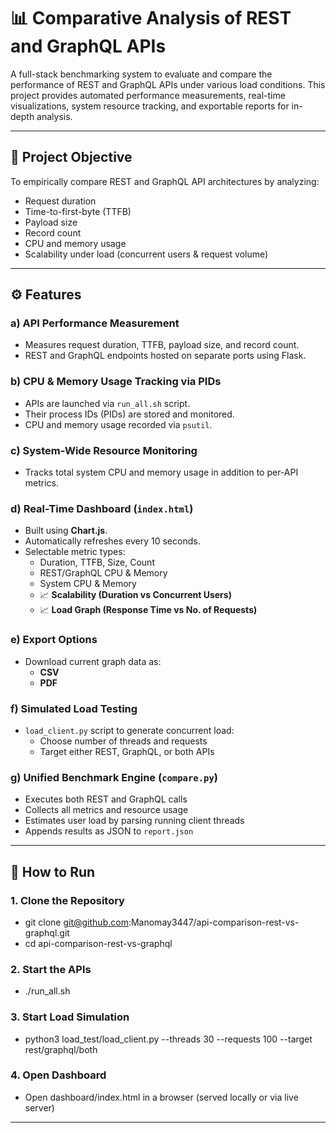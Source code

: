 # 📊 Comparative Analysis of REST and GraphQL APIs

A full-stack benchmarking system to evaluate and compare the performance of REST and GraphQL APIs under various load conditions. This project provides automated performance measurements, real-time visualizations, system resource tracking, and exportable reports for in-depth analysis.

---

## 🎯 Project Objective

To empirically compare REST and GraphQL API architectures by analyzing:

- Request duration  
- Time-to-first-byte (TTFB)  
- Payload size  
- Record count  
- CPU and memory usage  
- Scalability under load (concurrent users & request volume)

---

## ⚙️ Features

### a) API Performance Measurement
- Measures request duration, TTFB, payload size, and record count.
- REST and GraphQL endpoints hosted on separate ports using Flask.

### b) CPU & Memory Usage Tracking via PIDs
- APIs are launched via `run_all.sh` script.
- Their process IDs (PIDs) are stored and monitored.
- CPU and memory usage recorded via `psutil`.

### c) System-Wide Resource Monitoring
- Tracks total system CPU and memory usage in addition to per-API metrics.

### d) Real-Time Dashboard (`index.html`)
- Built using **Chart.js**.
- Automatically refreshes every 10 seconds.
- Selectable metric types:
  - Duration, TTFB, Size, Count
  - REST/GraphQL CPU & Memory
  - System CPU & Memory
  - 📈 **Scalability (Duration vs Concurrent Users)**
  - 📈 **Load Graph (Response Time vs No. of Requests)**

### e) Export Options
- Download current graph data as:
  - **CSV**
  - **PDF**

### f) Simulated Load Testing
- `load_client.py` script to generate concurrent load:
  - Choose number of threads and requests
  - Target either REST, GraphQL, or both APIs

### g) Unified Benchmark Engine (`compare.py`)
- Executes both REST and GraphQL calls
- Collects all metrics and resource usage
- Estimates user load by parsing running client threads
- Appends results as JSON to `report.json`

---

## 🚀 How to Run

### 1. Clone the Repository
- git clone git@github.com:Manomay3447/api-comparison-rest-vs-graphql.git
- cd api-comparison-rest-vs-graphql

### 2. Start the APIs
- ./run_all.sh

### 3. Start Load Simulation
- python3 load_test/load_client.py --threads 30 --requests 100 --target rest/graphql/both

### 4. Open Dashboard
- Open dashboard/index.html in a browser (served locally or via live server)

---

